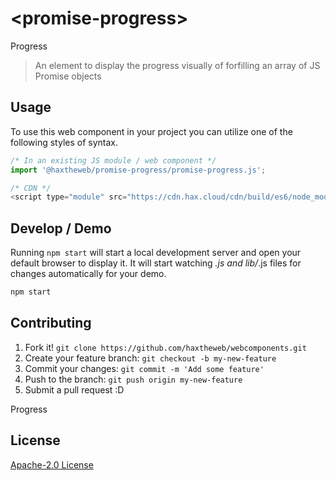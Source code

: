 # &lt;promise-progress&gt;

Progress
> An element to display the progress visually of forfilling an array of JS Promise objects

## Usage
To use this web component in your project you can utilize one of the following styles of syntax.

```js
/* In an existing JS module / web component */
import '@haxtheweb/promise-progress/promise-progress.js';

/* CDN */
<script type="module" src="https://cdn.hax.cloud/cdn/build/es6/node_modules/@haxtheweb/promise-progress/promise-progress.js"></script>
```

## Develop / Demo
Running `npm start` will start a local development server and open your default browser to display it. It will start watching *.js and lib/*.js files for changes automatically for your demo.
```bash
npm start
```


## Contributing

1. Fork it! `git clone https://github.com/haxtheweb/webcomponents.git`
2. Create your feature branch: `git checkout -b my-new-feature`
3. Commit your changes: `git commit -m 'Add some feature'`
4. Push to the branch: `git push origin my-new-feature`
5. Submit a pull request :D

Progress

## License
[Apache-2.0 License](http://opensource.org/licenses/Apache-2.0)